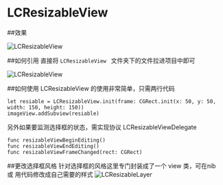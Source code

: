 # LCResizableView
##效果


![LCResizableView](http://upload-images.jianshu.io/upload_images/1951020-03a49a94e51bee13.png?imageMogr2/auto-orient/strip%7CimageView2/2/w/1240)

##如何引用
直接将 `LCResizableView ` 文件夹下的文件拉进项目中即可

![LCResizableView](http://upload-images.jianshu.io/upload_images/1951020-8bc5f7f58f75db23.png?imageMogr2/auto-orient/strip%7CimageView2/2/w/1240)

##如何使用
LCResizableView 的使用非常简单，只需两行代码

    let resiable = LCResizableView.init(frame: CGRect.init(x: 50, y: 50, width: 150, height: 150))
    imageView.addSubview(resiable)

另外如果要监测选择框的状态，需实现协议 LCResizableViewDelegate

    func resizableViewBeginEditing()
    func resizableViewEndEditing()
    func resizableViewFrameChanged(rect: CGRect)

##更改选择框风格
针对选择框的风格这里专门封装成了一个 view 类，可在nib 或 用代码修改成自己需要的样式
![LCResizableLayer](http://upload-images.jianshu.io/upload_images/1951020-1750895f66eb7365.png?imageMogr2/auto-orient/strip%7CimageView2/2/w/1240)

